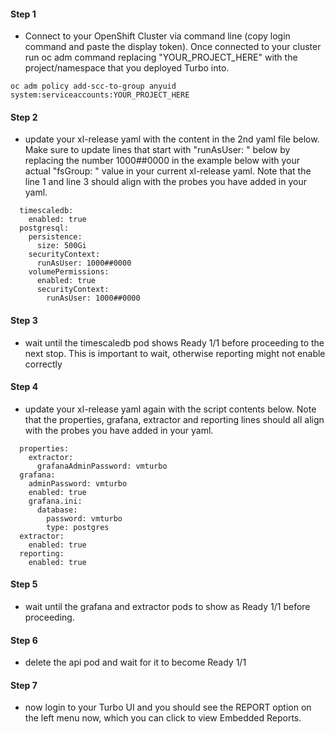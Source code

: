 #### Step 1
- Connect to your OpenShift Cluster via command line (copy login command and paste the display token).  Once connected to your cluster run oc adm command replacing "YOUR_PROJECT_HERE" with the project/namespace that you deployed Turbo into.
```
oc adm policy add-scc-to-group anyuid system:serviceaccounts:YOUR_PROJECT_HERE
```

#### Step 2
- update your xl-release yaml with the content in the 2nd yaml file below.  Make sure to update lines that start with "runAsUser: " below by replacing the number 1000##0000 in the example below with your actual "fsGroup: " value in your current xl-release yaml.  Note that the line 1 and line 3 should align with the probes you have added in your yaml.
```
  timescaledb:
    enabled: true
  postgresql:
    persistence:
      size: 500Gi
    securityContext:
      runAsUser: 1000##0000
    volumePermissions:
      enabled: true
      securityContext:
        runAsUser: 1000##0000
```

#### Step 3
- wait until the timescaledb pod shows Ready 1/1 before proceeding to the next stop.  This is important to wait, otherwise reporting might not enable correctly

#### Step 4
- update your xl-release yaml again with the script contents below.  Note that the properties, grafana, extractor and reporting lines should all align with the probes you have added in your yaml.
```
  properties:
    extractor:
      grafanaAdminPassword: vmturbo
  grafana:
    adminPassword: vmturbo
    enabled: true
    grafana.ini:
      database:
        password: vmturbo
        type: postgres
  extractor:
    enabled: true
  reporting:
    enabled: true
```

#### Step 5
- wait until the grafana and extractor pods to show as Ready 1/1 before proceeding.

#### Step 6
- delete the api pod and wait for it to become Ready 1/1

#### Step 7
- now login to your Turbo UI and you should see the REPORT option on the left menu now, which you can click to view Embedded Reports.
